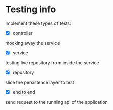 # Testing info

Implement these types of tests:

- [x] controller

mocking away the service

- [x] service

testing live repository from inside the service

- [x] repository

slice the persistence layer to test

- [x] end to end

send request to the running api of the application
